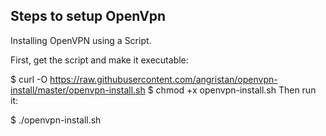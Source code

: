 


## Steps to setup OpenVpn

Installing OpenVPN using a Script.

First, get the script and make it executable:

$ curl -O https://raw.githubusercontent.com/angristan/openvpn-install/master/openvpn-install.sh
$ chmod +x openvpn-install.sh
Then run it:

$ ./openvpn-install.sh
